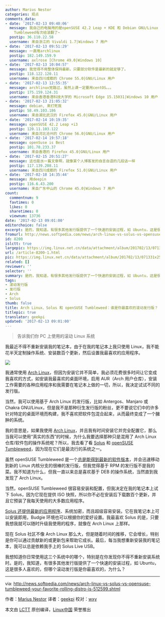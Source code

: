 ```yaml
---
author: Marius Nestor
categories: 观点
comments_data:
- date: '2017-02-13 09:40:06'
  message: 我自己的电脑用的是openSUSE 42.2 Leap + KDE 和 Debian GNU/Linux 9 Testing + KDE，没有用滚动版，openSUSE
    Tumbleweed有次给滚翻了~
  postip: 36.110.22.58
  username: 来自浙江的 Vivaldi 1.7|Windows 7 用户
- date: '2017-02-13 09:51:29'
  message: 一直用archlinux
  postip: 182.149.159.9
  username: axlrose [Chrome 49.0|Windows 10]
- date: '2017-02-13 10:04:57'
  message: 我觉得不用整体保持最新，只要部分软件是最新的就足够了。
  postip: 118.122.120.11
  username: 来自四川成都的 Chrome 55.0|GNU/Linux 用户
- date: '2017-02-13 12:55:35'
  message: archlinux党路过，虽然上课一定要用centOS。。。
  postip: 175.159.124.31
  username: 来自香港香港科技大学的 Microsoft Edge 15.15031|Windows 10 用户
- date: '2017-02-13 21:05:32'
  message: debian, 来打死我
  postip: 58.49.103.186
  username: 来自湖北武汉的 Firefox 45.0|GNU/Linux 用户
- date: '2017-02-14 10:19:35'
  message: openSUSE 42.2 Leap +i3
  postip: 120.11.103.122
  username: 来自河北沧州的 Chrome 56.0|GNU/Linux 用户
- date: '2017-02-14 19:57:18'
  message: openSuse is Best
  postip: 101.78.233.37
  username: 来自香港的 Firefox 45.0|GNU/Linux 用户
- date: '2017-02-15 20:51:27'
  message: 这也能水一篇文章啊，就像某个人博客发的自言自语的几段话一样
  postip: 117.139.208.11
  username: 来自四川成都的 Firefox 51.0|GNU/Linux 用户
- date: '2017-02-18 14:35:44'
  message: 用deepin
  postip: 116.6.43.200
  username: 来自广东中山的 Chrome 45.0|Windows 7 用户
count:
  commentnum: 9
  favtimes: 0
  likes: 0
  sharetimes: 0
  viewnum: 13736
date: '2017-02-13 09:01:00'
editorchoice: false
excerpt: 是的，我知道，有很多其他发行版提供了一个快速的安装过程，如 Ubuntu，这是很多人喜欢的，但哪个滚动发行版是你最喜欢的，为什么？
fromurl: http://news.softpedia.com/news/arch-linux-vs-solus-vs-opensuse-tumbleweed-your-favorite-rolling-distro-is-512599.shtml
id: 8200
islctt: true
largepic: https://img.linux.net.cn/data/attachment/album/201702/13/071331x258vjj29af4cafa.jpg
url: /article-8200-1.html
pic: https://img.linux.net.cn/data/attachment/album/201702/13/071331x258vjj29af4cafa.jpg.thumb.jpg
related: []
reviewer: ''
selector: ''
summary: 是的，我知道，有很多其他发行版提供了一个快速的安装过程，如 Ubuntu，这是很多人喜欢的，但哪个滚动发行版是你最喜欢的，为什么？
tags:
- 滚动发行版
- 发行版
- Arch
- Solus
thumb: false
title: Arch Linux、Solus 和 openSUSE Tumbleweed：谁是你最喜欢的滚动发行版？
titlepic: true
translator: geekpi
updated: '2017-02-13 09:01:00'
---
```



> 
> 告诉我们你 PC 上使用的滚动 Linux 系统
> 
> 
> 


我最近不得不重新安装我的笔记本，由于在我的笔记本上我只使用 Linux，我不能花半天定制操作系统、安装数百个更新，然后设置我最喜欢的应用程序。


![](/data/attachment/album/201702/13/071331x258vjj29af4cafa.jpg)


我通常使用 [Arch Linux](https://www.archlinux.org/)，但因为安装它并不简单，我必须花费很多时间让它变成我喜欢的方式，如安装我最喜欢的桌面环境，启用 AUR（Arch 用户仓库），安装工作需要的各种应用程序和我需要在笔记本上做的一切，所以，我决定试试不同的发行版。


当然，我可以使用基于 Arch Linux 的发行版，比如 Antergos、Manjaro 或 Chakra GNU/Linux，但是我不是那种衍生发行版的粉丝，更不要说它们中的许多针对特定的桌面环境而构建，我不喜欢把软件包混合起来，从而最终变成了一个臃肿的系统。


我的意思是，如果我使用 [Arch Linux](http://news.softpedia.com/news/arch-linux-2017-02-01-released-as-the-last-iso-with-32-bit-support-download-now-512492.shtml)，并且我有时间安装它并完全配置它，那么当我可以使用“真实的东西”的时候，为什么我要选择那种只是混用了 Arch Linux 仓库/软件包的操作系统呢？所以，我去看了看 [Solus](https://solus-project.com/) 和 [openSUSE Tumbleweed](https://en.opensuse.org/Portal:Tumbleweed)，因为现在它们是最流行的系统之一。


虽然 openSUSE Tumbleweed 是一个[总是能得到最新的软件版本](http://news.softpedia.com/news/kde-plasma-5-9-wine-2-0-and-pulseaudio-10-hit-opensuse-tumbleweed-s-repos-512541.shtml)，并会迅速移动到新的 Linux 内核分支的很棒的发行版，但我觉得基于 RPM 的发行版不是我的菜。我不知道为什么，但我一直以来总是喜欢基于 DEB 的操作系统，当然直到我发现了 Arch Linux。


当然，openSUSE Tumbleweed 很容易安装和配置，但我决定在我的笔记本上试下 Solus，因为它现在提供 ISO 快照，所以你不必在安装后下载数百个更新，并且它预装了我每天使用的大多数应用程序。


[Solus 还提供最新的应用程序](http://news.softpedia.com/news/solus-now-powered-by-linux-kernel-4-9-7-uses-applications-from-gnome-3-22-stack-512501.shtml)、系统加密，而且超级容易安装。它在我笔记本上可以安装即用，Budgie 环境也可以根据你的爱好设置。我最喜欢 Solus 的是，只要我想我就可以随时升级我使用的程序，就像在 Arch Linux 上那样。


现在 Solus 社区不像 Arch Linux 那么大，但是随着时间的推移，它会增长，特别是你可以通过贡献新的或更新包来帮助它成长。最后，每当我想重新安装我的笔记本，我可以总是依赖我手上的 Solus Live USB。


我想知道你日常使用这三个系统中的哪个，特别是在你发现你不得不重新安装系统时。是的，我知道，有很多其他发行版提供了一个快速的安装过程，如 Ubuntu，这是很多人喜欢的，但哪个滚动发行版是你最喜欢的，为什么？




---


via: <http://news.softpedia.com/news/arch-linux-vs-solus-vs-opensuse-tumbleweed-your-favorite-rolling-distro-is-512599.shtml>


作者：[Marius Nestor](http://news.softpedia.com/editors/browse/marius-nestor) 译者：[geekpi](https://github.com/geekpi) 校对：[wxy](https://github.com/wxy)


本文由 [LCTT](https://github.com/LCTT/TranslateProject) 原创编译，[Linux中国](https://linux.cn/) 荣誉推出